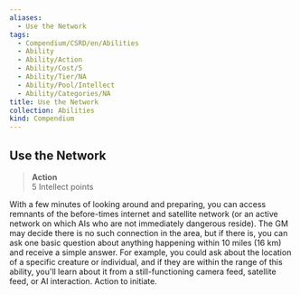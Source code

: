 ```yaml
---
aliases:
  - Use the Network
tags:
  - Compendium/CSRD/en/Abilities
  - Ability
  - Ability/Action
  - Ability/Cost/5
  - Ability/Tier/NA
  - Ability/Pool/Intellect
  - Ability/Categories/NA
title: Use the Network
collection: Abilities
kind: Compendium
---
```

## Use the Network  
>**Action**  
>5 Intellect points
  
With a few minutes of looking around and preparing, you can access remnants of the before-times internet and satellite network (or an active network on which AIs who are not immediately dangerous reside). The GM may decide there is no such connection in the area, but if there is, you can ask one basic question about anything happening within 10 miles (16 km) and receive a simple answer. For example, you could ask about the location of a specific creature or individual, and if they are within the range of this ability, you'll learn about it from a still-functioning camera feed, satellite feed, or AI interaction. Action to initiate.